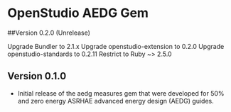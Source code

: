 # OpenStudio AEDG Gem

##Version 0.2.0 (Unrelease)

Upgrade Bundler to 2.1.x
Upgrade openstudio-extension to 0.2.0
Upgrade openstudio-standards to 0.2.11
Restrict to Ruby ~> 2.5.0

## Version 0.1.0

* Initial release of the aedg measures gem that were developed for 50% and zero energy ASRHAE advanced energy design (AEDG) guides.
